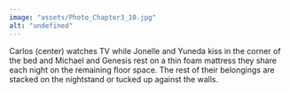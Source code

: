 ```yaml
---
image: "assets/Photo_Chapter3_10.jpg"
alt: "undefined"
---
```

Carlos (center) watches TV while Jonelle and Yuneda kiss in the corner of the bed and Michael and Genesis rest on a thin foam mattress they share each night on the remaining floor space. The rest of their belongings are stacked on the nightstand or tucked up against the walls.